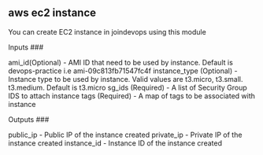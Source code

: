 ## aws ec2 instance 
You can create EC2 instance in joindevops using this module

Inputs ###

ami_id(Optional) - AMI ID that need to be used by instance. Default is devops-practice i.e ami-09c813fb71547fc4f
instance_type (Optional) - Instance type to be used by instance. Valid values are t3.micro, t3.small. t3.medium. Default is t3.micro
sg_ids (Required) - A list of Security Group IDS to attach instance
tags (Required) - A map of tags to be associated with instance

Outputs ###

public_ip - Public IP of the instance created
private_ip - Private IP of the instance created
instance_id - Instance ID of the instance created